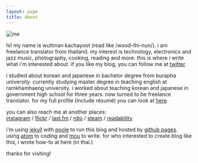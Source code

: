```yaml
---
layout: page
title: About
---
```


![me](http://wuttinan.com/assets/me.jpg)

hi! my name is wuttinan kachayoot (read like /wood-thi-nun/). i am freelance translator from thailand. my interest is technology, electronics and jazz music, photography, cooking, reading and more. this is where i write what i'm interested about. if you like my blog, you can follow me at [twitter](http://twitter.com/wuttinan/)

i studied about korean and japanese in bachelor degree from burapha university. currently studying master degree in teaching english at ramkhamhaeng university. i worked about teaching korean and japanese in government high school for three years. now turned to be freelance translator. for my full profile (include résumé) you can look at [here](http://www.linkedin.com/in/wuttinan/).

you can also reach me at another places:<br />
[instagram](http://instagr.am/wuttinanp/) / [flickr](http://flickr.com/photos/eszett/) / [last.fm](http://last.fm/user/ping880727/) / [rdio](http://rdio.com/people/wuttinan/) / [steam](http://steamcommunity.com/id/wuttinan/) / [readability](http://readability.com/wuttinan)

i'm using [jekyll](http://jekyllrb.com/) with [poole](http://getpoole.com/) to run this blog and hosted by [github pages](https://pages.github.com/). using [atom](https://atom.io) to coding and [mou](http://mouapp.com/) to write. for who interested to create blog like this, i wrote how-to at here (in thai.)

thanks for visiting!
